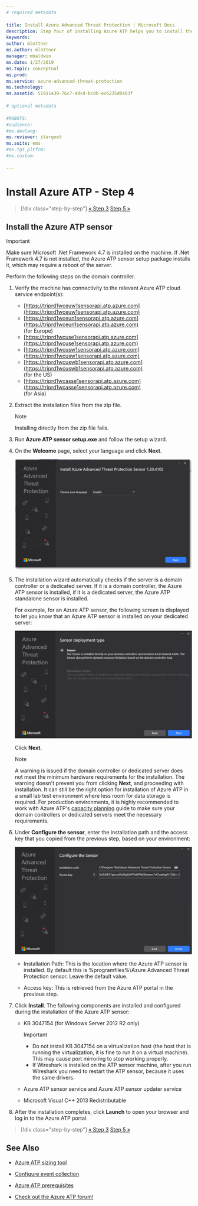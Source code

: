 ```yaml
---
# required metadata

title: Install Azure Advanced Threat Protection | Microsoft Docs
description: Step four of installing Azure ATP helps you to install the Azure ATP sensor.
keywords:
author: mlottner
ms.author: mlottner
manager: mbaldwin
ms.date: 1/27/2019
ms.topic: conceptual
ms.prod:
ms.service: azure-advanced-threat-protection
ms.technology:
ms.assetid: 51911e39-76c7-4dcd-bc0b-ec6235d0403f

# optional metadata

#ROBOTS:
#audience:
#ms.devlang:
ms.reviewer: itargoet
ms.suite: ems
#ms.tgt_pltfrm:
#ms.custom:

---
```




# Install Azure ATP - Step 4

> [!div class="step-by-step"]
> [« Step 3](install-atp-step3.md)
> [Step 5 »](install-atp-step5.md)

## Install the Azure ATP sensor

> [!IMPORTANT]
>Make sure Microsoft .Net Framework 4.7 is installed on the machine. If .Net Framework 4.7 is not installed, the Azure ATP sensor setup package installs it, which may require a reboot of the server.

Perform the following steps on the domain controller.

1. Verify the machine has connectivity to the relevant Azure ATP cloud service endpoint(s):
   - [https://triprd1wceuw1sensorapi.atp.azure.com](https://triprd1wceuw1sensorapi.atp.azure.com) 
   - [https://triprd1wceun1sensorapi.atp.azure.com](https://triprd1wceun1sensorapi.atp.azure.com)
   <br>(for Europe)  
   - [https://triprd1wcuse1sensorapi.atp.azure.com](https://triprd1wcuse1sensorapi.atp.azure.com)
   - [https://triprd1wcusw1sensorapi.atp.azure.com](https://triprd1wcusw1sensorapi.atp.azure.com)
   - [https://triprd1wcuswb1sensorapi.atp.azure.com](https://triprd1wcuswb1sensorapi.atp.azure.com)
   <br>(for the US)
   - [https://triprd1wcasse1sensorapi.atp.azure.com](https://triprd1wcasse1sensorapi.atp.azure.com)<br>(for Asia)

2. Extract the installation files from the zip file. 
   > [!NOTE] 
   > Installing directly from the zip file fails.

3. Run **Azure ATP sensor setup.exe** and follow the setup wizard.

4. On the **Welcome** page, select your language and click **Next**.

    ![Azure ATP standalone sensor installation language](media/sensor-install-language.png)


5. The installation wizard automatically checks if the server is a domain controller or a dedicated server. If it is a domain controller, the Azure ATP sensor is installed, if it is a dedicated server, the Azure ATP standalone sensor is installed. 
    
    For example, for an Azure ATP sensor, the following screen is displayed to let you know that an Azure ATP sensor is installed on your dedicated server:
    
    ![Azure ATP sensor installation](media/sensor-install-deployment-type.png)

   Click **Next**.

    > [!NOTE] 
    > A warning is issued if the domain controller or dedicated server does not meet the minimum hardware requirements for the installation. The warning doesn't prevent you from clicking **Next**, and proceeding with installation. It can still be the right option for installation of Azure ATP in a small lab test environment where less room for data storage is required. For production environments, it is highly recommended to work with Azure ATP's [capacity planning](atp-capacity-planning.md) guide to make sure your domain controllers or dedicated servers meet the necessary requirements.

6. Under **Configure the sensor**, enter the installation path and the access key that you copied from the previous step, based on your environment:

    ![Azure ATP sensor configuration image](media/sensor-install-config.png)

      - Installation Path: This is the location where the Azure ATP sensor is installed. By default this is  %programfiles%\Azure Advanced Threat Protection sensor. Leave the default value.

     - Access key: This is retrieved from the Azure ATP portal in the previous step.
    
7. Click **Install**. The following components are installed and configured during the installation of the Azure ATP sensor:

    -   KB 3047154 (for Windows Server 2012 R2 only)

        > [!IMPORTANT]
        > -   Do not install KB 3047154 on a virtualization host (the host that is running the virtualization, it is fine to run it on a virtual machine). This may cause port mirroring to stop working properly. 
        > -   If Wireshark is installed on the ATP sensor machine, after you run Wireshark you need to restart the ATP sensor, because it uses the same drivers.

    -   Azure ATP sensor service and Azure ATP sensor updater service
    -   Microsoft Visual C++ 2013 Redistributable

8. After the installation completes, click **Launch** to open your browser and log in to the Azure ATP portal.


> [!div class="step-by-step"]
> [« Step 3](install-atp-step3.md)
> [Step 5 »](install-atp-step5.md)


## See Also

- [Azure ATP sizing tool](http://aka.ms/aatpsizingtool)

- [Configure event collection](configure-event-collection.md)

- [Azure ATP prerequisites](atp-prerequisites.md)

- [Check out the Azure ATP forum!](https://aka.ms/azureatpcommunity)
